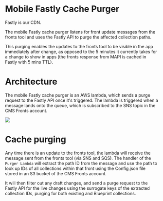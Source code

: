 # Mobile Fastly Cache Purger

Fastly is our CDN.

The mobile Fastly cache purger listens for front update messages from the fronts tool and uses the Fastly API to purge the affected collection paths.

This purging enables the updates to the fronts tool to be visible in the app immediately after change, as opposed to the 5 minutes it currently takes for a change to show in apps (the fronts response from MAPI is cached in Fastly with 5 mins TTL).

# Architecture

The mobile Fastly cache purger is an AWS lambda, which sends a purge request to the Fastly API once it's triggered.
The lambda is triggered when a message lands onto the queue, which is subscribed to the SNS topic in the CMS Fronts account.

![](/Users/silvija_blaslov/Desktop/cahepurger2x.png)

# Cache purging

Any time there is an update to the fronts tool, the lambda will receive the message sent from the fronts tool (via SNS and SQS). The handler of the `Purger Lambda` will extract the path ID from the message and use the path to look up IDs of all collections within that front using the Config.json file stored in an S3 bucket of the CMS Fronts account.

It will then filter out any draft changes, and send a purge request to the Fastly API for the live changes using the surrogate keys of the extracted collection IDs, purging for both existing and Blueprint collections. 
